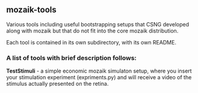## mozaik-tools
Various tools including useful bootstrapping  setups that CSNG developed along with mozaik but that do not fit into the core mozaik distribution.

Each tool is contained in its own subdirectory, with its own README. 

### A list of tools with brief description follows:

**TestStimuli** - a simple economic mozaik simulaton setup, where you insert your stimulation experiment (expriments.py) and will receive a video of the stimulus actually presented on the retina.
